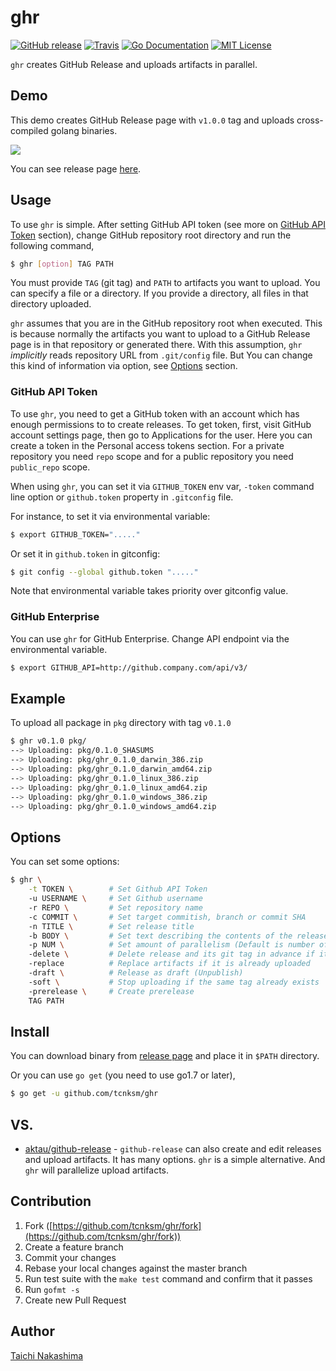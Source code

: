 ghr
====

[![GitHub release](http://img.shields.io/github/release/tcnksm/ghr.svg?style=flat-square)][release]
[![Travis](https://img.shields.io/travis/tcnksm/ghr.svg?style=flat-square)](https://travis-ci.org/tcnksm/ghr)
[![Go Documentation](http://img.shields.io/badge/go-documentation-blue.svg?style=flat-square)][godocs]
[![MIT License](http://img.shields.io/badge/license-MIT-blue.svg?style=flat-square)][license]

[release]: https://github.com/tcnksm/ghr/releases
[license]: https://github.com/tcnksm/ghr/blob/master/LICENSE
[godocs]: http://godoc.org/github.com/tcnksm/ghr

`ghr` creates GitHub Release and uploads artifacts in parallel.

## Demo

This demo creates GitHub Release page with `v1.0.0` tag and uploads cross-compiled golang binaries.

![](doc/ghr.gif)

You can see release page [here](https://github.com/tcnksm/ghr-demo/releases/tag/v1.0.0).

## Usage

To use `ghr` is simple. After setting GitHub API token (see more on [GitHub API Token](#github-api-token) section), change GitHub repository root directory and run the following command,

```bash
$ ghr [option] TAG PATH
```

You must provide `TAG` (git tag) and `PATH` to artifacts you want to upload. You can specify a file or a directory. If you provide a directory, all files in that directory uploaded.

`ghr` assumes that you are in the GitHub repository root when executed. This is because normally the artifacts you want to upload to a GitHub Release page is in that repository or generated there. With this assumption, `ghr` *implicitly* reads repository URL from `.git/config` file. But You can change this kind of information via option, see [Options](#options) section.

### GitHub API Token

To use `ghr`, you need to get a GitHub token with an account which has enough permissions to to create releases. To get token, first, visit GitHub account settings page, then go to Applications for the user. Here you can create a token in the Personal access tokens section. For a private repository you need `repo` scope and for a public repository you need `public_repo` scope.

When using `ghr`, you can set it via `GITHUB_TOKEN` env var, `-token` command line option or `github.token` property in `.gitconfig` file.

For instance, to set it via environmental variable:

```bash
$ export GITHUB_TOKEN="....."
```

Or set it in `github.token` in gitconfig:

```bash
$ git config --global github.token "....."
```

Note that environmental variable takes priority over gitconfig value.

### GitHub Enterprise

You can use `ghr` for GitHub Enterprise. Change API endpoint via the environmental variable.

```bash
$ export GITHUB_API=http://github.company.com/api/v3/
```

## Example

To upload all package in `pkg` directory with tag `v0.1.0`

```bash
$ ghr v0.1.0 pkg/
--> Uploading: pkg/0.1.0_SHASUMS
--> Uploading: pkg/ghr_0.1.0_darwin_386.zip
--> Uploading: pkg/ghr_0.1.0_darwin_amd64.zip
--> Uploading: pkg/ghr_0.1.0_linux_386.zip
--> Uploading: pkg/ghr_0.1.0_linux_amd64.zip
--> Uploading: pkg/ghr_0.1.0_windows_386.zip
--> Uploading: pkg/ghr_0.1.0_windows_amd64.zip
```

## Options

You can set some options:

```bash
$ ghr \
    -t TOKEN \        # Set Github API Token
    -u USERNAME \     # Set Github username
    -r REPO \         # Set repository name
    -c COMMIT \       # Set target commitish, branch or commit SHA
    -n TITLE \        # Set release title
    -b BODY \         # Set text describing the contents of the release
    -p NUM \          # Set amount of parallelism (Default is number of CPU)
    -delete \         # Delete release and its git tag in advance if it exists (same as -recreate)
    -replace          # Replace artifacts if it is already uploaded
    -draft \          # Release as draft (Unpublish)
    -soft \           # Stop uploading if the same tag already exists
    -prerelease \     # Create prerelease
    TAG PATH
```

## Install

You can download binary from [release page](https://github.com/tcnksm/ghr/releases) and place it in `$PATH` directory.

Or you can use `go get` (you need to use go1.7 or later),

```bash
$ go get -u github.com/tcnksm/ghr
```

## VS.

- [aktau/github-release](https://github.com/aktau/github-release) - `github-release` can also create and edit releases and upload artifacts. It has many options. `ghr` is a simple alternative. And `ghr` will parallelize upload artifacts.

## Contribution

1. Fork ([https://github.com/tcnksm/ghr/fork](https://github.com/tcnksm/ghr/fork))
1. Create a feature branch
1. Commit your changes
1. Rebase your local changes against the master branch
1. Run test suite with the `make test` command and confirm that it passes
1. Run `gofmt -s`
1. Create new Pull Request

## Author

[Taichi Nakashima](https://github.com/tcnksm)
